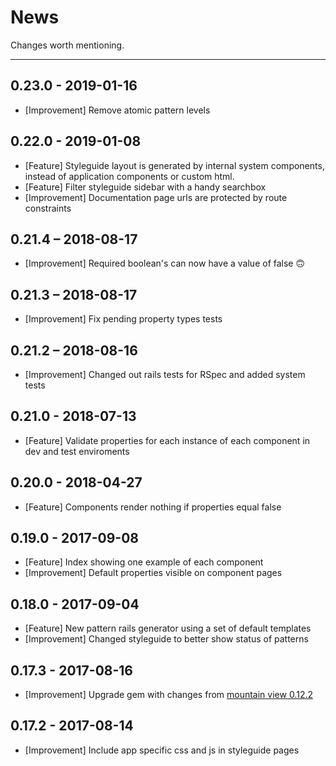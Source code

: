 # News

Changes worth mentioning.

---
## 0.23.0 - 2019-01-16
- [Improvement] Remove atomic pattern levels

## 0.22.0 - 2019-01-08
- [Feature] Styleguide layout is generated by internal system components, instead of application components or custom html.
- [Feature] Filter styleguide sidebar with a handy searchbox
- [Improvement] Documentation page urls are protected by route constraints

## 0.21.4 – 2018-08-17
- [Improvement] Required boolean's can now have a value of false :upside_down_face:

## 0.21.3 – 2018-08-17
- [Improvement] Fix pending property types tests

## 0.21.2 – 2018-08-16
- [Improvement] Changed out rails tests for RSpec and added system tests

## 0.21.0 - 2018-07-13
- [Feature] Validate properties for each instance of each component in dev and test enviroments

## 0.20.0 - 2018-04-27
- [Feature] Components render nothing if properties equal false

## 0.19.0 - 2017-09-08
- [Feature] Index showing one example of each component
- [Improvement] Default properties visible on component pages

## 0.18.0 - 2017-09-04
- [Feature] New pattern rails generator using a set of default templates
- [Improvement] Changed styleguide to better show status of patterns

## 0.17.3 - 2017-08-16
- [Improvement] Upgrade gem with changes from [mountain view 0.12.2](https://github.com/devnacho/mountain_view)

## 0.17.2 - 2017-08-14
- [Improvement] Include app specific css and js in styleguide pages
